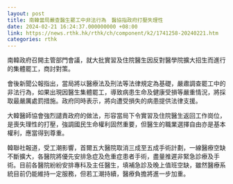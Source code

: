 ```yaml
---
layout: post
title: 南韓當局嚴查醫生罷工中非法行為　醫協指政府打壓失理性
date: 2024-02-21 16:24:37.000000000 +08:00
link: https://news.rthk.hk/rthk/ch/component/k2/1741258-20240221.htm
categories: rthk
---
```


南韓政府召開主管部門會議，就大批實習及住院醫生因反對醫學院擴大招生而進行的集體罷工，商討對策。

會後新聞公報指出，當局將以醫療法及刑法等法律規定為基礎，嚴肅調查罷工中的非法行為，如果出現因醫生集體罷工，導致病患生命及健康受損等嚴重情況，將採取最嚴厲處罰措施。政府同時表示，將向遭受損失的病患提供法律支援。

大韓醫師協會強烈譴責政府的做法，形容當局下令實習及住院醫生返回工作崗位，是喪失理性的打壓，強調國民生命權利固然重要，但醫生的職業選擇自由亦是基本權利，應當得到尊重。

韓聯社報道，受工潮影響，首爾五大醫院取消三成至五成手術計劃，一線醫療空缺不斷擴大，各醫院將優先安排急症及危重症患者手術，盡量推遲非緊急診療及手術。目前各醫院紛紛安排專科及主任醫生，填補急診及晚上值班空缺，雖然醫療系統目前仍能維持一定服務，但若工潮持續，醫療負擔將進一步加重。
